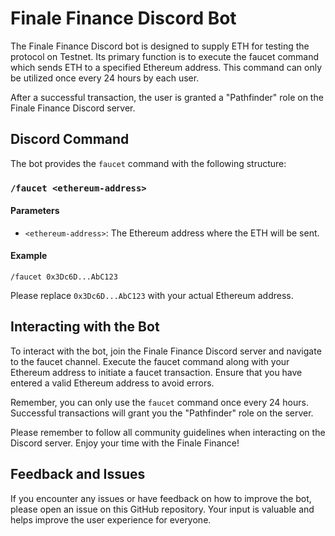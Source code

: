 # Finale Finance Discord Bot
The Finale Finance Discord bot is designed to supply ETH for testing the protocol on Testnet. Its primary function is to execute the faucet command which sends ETH to a specified Ethereum address. This command can only be utilized once every 24 hours by each user.

After a successful transaction, the user is granted a "Pathfinder" role on the Finale Finance Discord server.

## Discord Command
The bot provides the `faucet` command with the following structure:

### `/faucet <ethereum-address>`
#### Parameters
- `<ethereum-address>`: The Ethereum address where the ETH will be sent.
#### Example

`/faucet 0x3Dc6D...AbC123`

Please replace `0x3Dc6D...AbC123` with your actual Ethereum address.

## Interacting with the Bot
To interact with the bot, join the Finale Finance Discord server and navigate to the faucet channel. Execute the faucet command along with your Ethereum address to initiate a faucet transaction. Ensure that you have entered a valid Ethereum address to avoid errors.

Remember, you can only use the `faucet` command once every 24 hours. Successful transactions will grant you the "Pathfinder" role on the server.

Please remember to follow all community guidelines when interacting on the Discord server. Enjoy your time with the Finale Finance!

## Feedback and Issues
If you encounter any issues or have feedback on how to improve the bot, please open an issue on this GitHub repository. Your input is valuable and helps improve the user experience for everyone.
